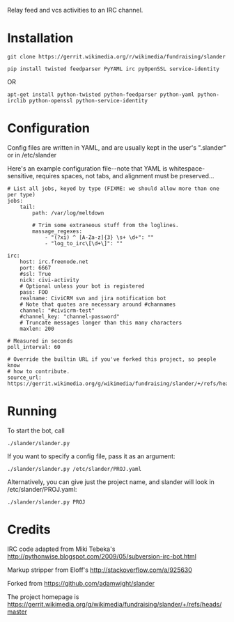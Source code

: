 Relay feed and vcs activities to an IRC channel.

Installation
============

    git clone https://gerrit.wikimedia.org/r/wikimedia/fundraising/slander

    pip install twisted feedparser PyYAML irc pyOpenSSL service-identity

OR

    apt-get install python-twisted python-feedparser python-yaml python-irclib python-openssl python-service-identity

Configuration
=============

Config files are written in YAML, and are usually kept in the user's ".slander" or in /etc/slander

Here's an example configuration file--note that YAML is whitespace-sensitive,
requires spaces, not tabs, and alignment must be preserved...

    # List all jobs, keyed by type (FIXME: we should allow more than one per type)
    jobs:
        tail:
            path: /var/log/meltdown

            # Trim some extraneous stuff from the loglines.
            massage_regexes:
                - "(?xi) ^ [A-Za-z]{3} \s+ \d+": ""
                - "log_to_irc\[\d+\]": ""

    irc:
        host: irc.freenode.net
        port: 6667
        #ssl: True
        nick: civi-activity
        # Optional unless your bot is registered
        pass: FOO
        realname: CiviCRM svn and jira notification bot
        # Note that quotes are necessary around #channames
        channel: "#civicrm-test"
        #channel_key: "channel-password"
        # Truncate messages longer than this many characters
        maxlen: 200

    # Measured in seconds
    poll_interval: 60

    # Override the builtin URL if you've forked this project, so people know
    # how to contribute.
    source_url: https://gerrit.wikimedia.org/g/wikimedia/fundraising/slander/+/refs/heads/master

Running
=======

To start the bot, call

    ./slander/slander.py

If you want to specify a config file, pass it as an argument:

    ./slander/slander.py /etc/slander/PROJ.yaml

Alternatively, you can give just the project name, and slander will look in /etc/slander/PROJ.yaml:

    ./slander/slander.py PROJ

Credits
=======
IRC code adapted from Miki Tebeka's http://pythonwise.blogspot.com/2009/05/subversion-irc-bot.html

Markup stripper from Eloff's http://stackoverflow.com/a/925630

Forked from https://github.com/adamwight/slander

The project homepage is https://gerrit.wikimedia.org/g/wikimedia/fundraising/slander/+/refs/heads/master
